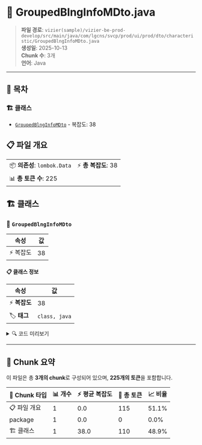 # 📄 GroupedBlngInfoMDto.java

> **파일 경로**: `vizier(sample)/vizier-be-prod-develop/src/main/java/com/lgcns/svcp/prod/ui/prod/dto/characteristic/GroupedBlngInfoMDto.java`  
> **생성일**: 2025-10-13  
> **Chunk 수**: 3개  
> **언어**: Java
---

## 📑 목차

### 🏗️ 클래스
- [`GroupedBlngInfoMDto`](#class-groupedblnginfomdto) - 복잡도: 38

## 📋 파일 개요

| | |
|--|--|
| 📦 **의존성**: `lombok.Data` | ⚡ **총 복잡도**: 38 |
| 📊 **총 토큰 수**: 225 |  |



## 🏗️ 클래스

### <a id="class-groupedblnginfomdto"></a>🎯 `GroupedBlngInfoMDto`

| 속성 | 값 |
|------|----|
| ⚡ 복잡도 | 38 |



#### 📋 클래스 정보

| 속성 | 값 |
|------|----|
| ⚡ **복잡도** | 38 || 📍 **라인 범위** | 6-6 |
| 🏷️ **태그** | `class, java` |

<details>
<summary>🔍 코드 미리보기</summary>

```java
public class GroupedBlngInfoMDto {
	public GroupedBlngInfoMDto(BlngInfoMDto blngInfoMDto) {
        this.generalDetails = new GeneralDetailFields(blngInfoMDto);
        this.additionalParams = new AdditionalParamFields(blngInfoMDto);
    }
	
	private GeneralDetailFields generalDetails;

	@Data
	public static class GeneralDetailFields {
		private String type;
		private String blngInfoCd;
		private String blngInfoNm;
		private String rtmRtngTrgtDivsCd;
		private String prodBillMthdCd;
		private String atstNtagYn;

		public GeneralDetailFields (BlngInfoMDto blngInfoMDto) {
			this.type = blngInfoMDto.getType();
			this.blngInfoCd = blngInfoMDto.getBlngInfoCd();
			this.blngInfoNm = blngInfoMDto.getBlngInfoNm();
			this.rtmRtngTrgtDivsCd = blngInfoMDto.getRtmRtngTrgtDivsCd();
			this.prodBillM...
```

**Chunk 정보**
- 🆔 **ID**: `fbe42c24425d`
- 📍 **라인**: 6-6
- 📊 **토큰**: 110
- 🏷️ **태그**: `class, java`

</details>

---





## 🧩 Chunk 요약

이 파일은 총 **3개의 chunk**로 구성되어 있으며, **225개의 토큰**을 포함합니다.

| 🧩 Chunk 타입 | 📊 개수 | ⚡ 평균 복잡도 | 📝 총 토큰 | 📈 비율 |
|---------------|--------|-------------|----------|--------|
| 📋 파일 개요 | 1 | 0.0 | 115 | 51.1% |
| package | 1 | 0.0 | 0 | 0.0% |
| 🏗️ 클래스 | 1 | 38.0 | 110 | 48.9% |

